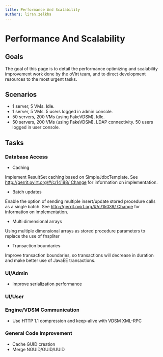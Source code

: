 ```yaml
---
title: Performance And Scalability
authors: liran.zelkha
---
```


# Performance And Scalability

## Goals

The goal of this page is to detail the performance optimizing and scalability improvement work done by the oVirt team, and to direct development resources to the most urgent tasks.

## Scenarios

*   1 server, 5 VMs. Idle.
*   1 server, 5 VMs. 5 users logged in admin console.
*   50 servers, 200 VMs (using FakeVDSM). Idle.
*   50 servers, 200 VMs (using FakeVDSM). LDAP connectivity. 50 users logged in user console.

## Tasks

### Database Access

*   Caching

Implement ResultSet caching based on SimpleJdbcTemplate. See [http://gerrit.ovirt.org/#/c/14188/ Change](http://gerrit.ovirt.org/#/c/14188/_Change) for information on implementation.

*   Batch updates

Enable the option of sending multiple insert/update stored procedure calls as a single batch. See [http://gerrit.ovirt.org/#/c/15039/ Change](http://gerrit.ovirt.org/#/c/15039/_Change) for information on implementation.

*   Multi dimensional arrays

Using multiple dimensional arrays as stored procedure parameters to replace the use of fnspliter

*   Transaction boundaries

Improve transaction boundaries, so transactions will decrease in duration and make better use of JavaEE transactions.

### UI/Admin

*   Improve serialization performance

### UI/User

### Engine/VDSM Communication

*   Use HTTP 1.1 compression and keep-alive with VDSM XML-RPC

### General Code Improvement

*   Cache GUID creation
*   Merge NGUID/GUID/UUID
